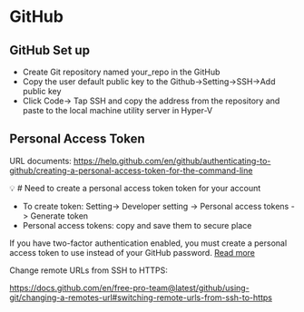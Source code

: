 # GitHub
## GitHub Set up

- Create Git repository named your_repo  in the GitHub
- Copy the user default public key to the Github->Setting->SSH->Add public key 
- Click Code-> Tap SSH and copy the address from the repository and paste to the local machine utility server in Hyper-V

## Personal Access Token

URL documents: https://help.github.com/en/github/authenticating-to-github/creating-a-personal-access-token-for-the-command-line


💡 # Need to create a personal access token token for your account
- To create token: Setting-> Developer setting -> Personal access tokens -> Generate token
- Personal access tokens: copy and save them to secure place



If you have two-factor authentication enabled, you must create a personal access token to use instead of your GitHub password. [Read more](https://help.github.com/en/github/authenticating-to-github/creating-a-personal-access-token-for-the-command-line)

Change remote URLs from SSH to HTTPS:

https://docs.github.com/en/free-pro-team@latest/github/using-git/changing-a-remotes-url#switching-remote-urls-from-ssh-to-https


